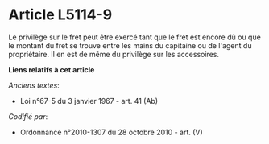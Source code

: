 # Article L5114-9

Le privilège sur le fret peut être exercé tant que le fret est encore dû ou que le montant du fret se trouve entre les mains
du capitaine ou de l'agent du propriétaire. Il en est de même du privilège sur les accessoires.

**Liens relatifs à cet article**

_Anciens textes_:

  - Loi n°67-5 du 3 janvier 1967 - art. 41 (Ab)

_Codifié par_:

  - Ordonnance n°2010-1307 du 28 octobre 2010 - art. (V)
